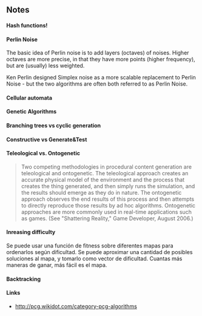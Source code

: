 ## Notes

#### Hash functions!

#### Perlin Noise

The basic idea of Perlin noise is to add layers (octaves) of noises.
Higher octaves are more precise, in that they have more points (higher frequency), but are (usually) less weighted.

Ken Perlin designed Simplex noise as a more scalable replacement to Perlin Noise - but the two algorithms are often both referred to as Perlin Noise.

#### Cellular automata

#### Genetic Algorithms

#### Branching trees vs cyclic generation

#### Constructive vs Generate&Test

#### Teleological vs. Ontogenetic
 > Two competing methodologies in procedural content generation are teleological and ontogenetic. The teleological approach creates an accurate physical model of the environment and the process that creates the thing generated, and then simply runs the simulation, and the results should emerge as they do in nature.
> The ontogenetic approach observes the end results of this process and then attempts to directly reproduce those results by ad hoc algorithms. Ontogenetic approaches are more commonly used in real-time applications such as games. (See "Shattering Reality," Game Developer, August 2006.)

#### Inreasing difficulty

Se puede usar una función de fitness sobre diferentes mapas para ordenarlos según dificultad. Se puede aproximar una cantidad de posibles soluciones al mapa, y tomarlo como vector de dificultad. Cuantas más maneras de ganar, más fácil es el mapa.  

#### Backtracking

#### Links
 - http://pcg.wikidot.com/category-pcg-algorithms
 